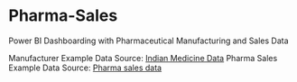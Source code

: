 # Pharma-Sales
Power BI Dashboarding with Pharmaceutical Manufacturing and Sales Data

Manufacturer Example Data Source: [Indian Medicine Data](https://www.kaggle.com/datasets/mohneesh7/indian-medicine-data)
Pharma Sales Example Data Source: [Pharma sales data](https://www.kaggle.com/datasets/milanzdravkovic/pharma-sales-data?select=salesweekly.csv)
